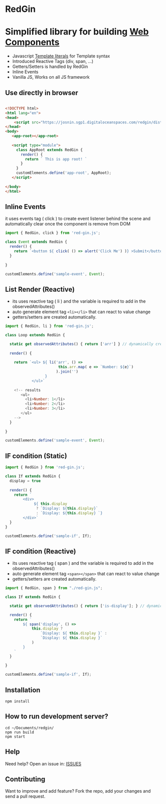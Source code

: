 # RedGin
# Simplified library for building [Web Components](https://developer.mozilla.org/en-US/docs/Web/Web_Components)

* Javascript [Template literals](https://developer.mozilla.org/en-US/docs/Web/JavaScript/Reference/Template_literals) for Template syntax
* Introduced Reactive Tags (div, span, ...)
* Getters/Setters is handled by RedGin
* Inline Events 
* Vanilla JS, Works on all JS framework


## Use directly in browser

```html 

<!DOCTYPE html>
<html lang="en">
<head>       
    <script src="https://josnin.sgp1.digitaloceanspaces.com/redgin/dist/redgin.js"></script>
</head>
<body>
   <app-root></app-root>
    
   <script type="module">     
     class AppRoot extends RedGin {  
       render() { 
         return ` This is app root! `
       }
     }
     customElements.define('app-root', AppRoot);
   </script> 
    
</body>
</html>

```



## Inline Events
it uses events tag ( click ) to create event listener behind the scene and automatically clear once the component is remove from DOM
```js
import { RedGin, click } from 'red-gin.js';

class Event extends RedGin { 
  render() {
    return `<button ${ click( () => alert('Click Me') )} >Submit</button>`
  }
 
}

customElements.define('sample-event', Event);

```

## List Render (Reactive) 
* its uses reactive tag ( li ) and the variable is required to add in the observedAttributes()
* auto generate element tag ```<li></li>``` that can react to value change
* getters/setters are created automatically.
```js
import { RedGin, li } from 'red-gin.js';

class Loop extends RedGin {

  static get observedAttributes() { return ['arr'] } // dynamically create props this.arr
  
  render() {
    
    return `<ul> ${ li('arr', () => 
                        this.arr.map( e => `Number: ${e}`) 
                       ).join('') 
                  } 
            </ul>`
    
    <!-- results
       <ul>
         <li>Number: 1</li>
         <li>Number: 2</li>
         <li>Number: 3</li>
       </ul>
    -->
  }
 
}

customElements.define('sample-event', Event);

```



## IF condition (Static)
```js
import { RedGin } from 'red-gin.js';

class If extends RedGin {
  display = true
  
  render() {
    return `
        <div>
             ${ this.display 
              ? `Display: ${this.display}` 
              : `Display: ${this.display} `}   
        </div>`      
  } 
}

customElements.define('sample-if', If);

```

## IF condition (Reactive)
* its uses reactive tag ( span ) and the variable is required to add in the observedAttributes()
* auto generate element tag ```<span></span>``` that can react to value change
* getters/setters are created automatically. 
```js
import { RedGin, span } from "./red-gin.js";

class If extends RedGin {

  static get observedAttributes() { return ['is-display']; } // dynamically create camelCase props. ie. this.isDisplay

  render() {
    return `
        ${ span('display', () => 
            this.display ? 
                `Display: ${ this.display }` : 
                `Display: ${ this.display }`
            ) 
        }
    `
  }
 
}

customElements.define('sample-if', If);
```

## Installation 
```
npm install
```

## How to run development server? 
```
cd ~/Documents/redgin/
npm run build
npm start
```

## Help

Need help? Open an issue in: [ISSUES](https://github.com/josnin/redgin/issues)


## Contributing
Want to improve and add feature? Fork the repo, add your changes and send a pull request.

